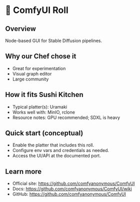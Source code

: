 # 🍣 ComfyUI Roll

## Overview
Node-based GUI for Stable Diffusion pipelines.

## Why our Chef chose it
- Great for experimentation
- Visual graph editor
- Large community

## How it fits Sushi Kitchen
- Typical platter(s): Uramaki
- Works well with: MinIO, rclone
- Resource notes: GPU recommended; SDXL is heavy

## Quick start (conceptual)
- Enable the platter that includes this roll.
- Configure env vars and credentials as needed.
- Access the UI/API at the documented port.

## Learn more
- Official site: https://github.com/comfyanonymous/ComfyUI
- Docs: https://github.com/comfyanonymous/ComfyUI/wiki
- GitHub: https://github.com/comfyanonymous/ComfyUI
